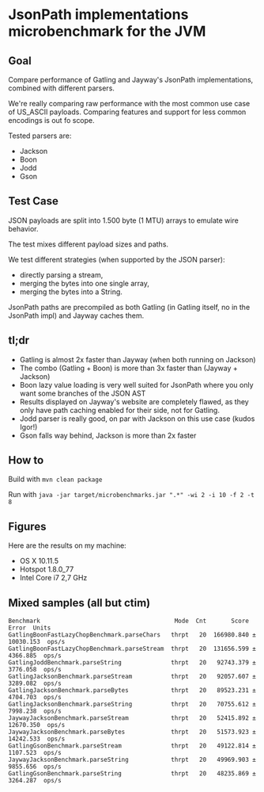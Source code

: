 # JsonPath implementations microbenchmark for the JVM

## Goal

Compare performance of Gatling and Jayway's JsonPath implementations, combined with different parsers.

We're really comparing raw performance with the most common use case of US_ASCII payloads.
Comparing features and support for less common encodings is out fo scope.

Tested parsers are:
* Jackson
* Boon
* Jodd
* Gson

## Test Case

JSON payloads are split into 1.500 byte (1 MTU) arrays to emulate wire behavior.

The test mixes different payload sizes and paths.

We test different strategies (when supported by the JSON parser):
* directly parsing a stream,
* merging the bytes into one single array,
* merging the bytes into a String.

JsonPath paths are precompiled as both Gatling (in Gatling itself, no in the JsonPath impl) and Jayway caches them.

## tl;dr

* Gatling is almost 2x faster than Jayway (when both running on Jackson)
* The combo (Gatling + Boon) is more than 3x faster than (Jayway + Jackson)
* Boon lazy value loading is very well suited for JsonPath where you only want some branches of the JSON AST
* Results displayed on Jayway's website are completely flawed, as they only have path caching enabled for their side, not for Gatling.
* Jodd parser is really good, on par with Jackson on this use case (kudos Igor!)
* Gson falls way behind, Jackson is more than 2x faster

## How to

Build with `mvn clean package`

Run with `java -jar target/microbenchmarks.jar ".*" -wi 2 -i 10 -f 2 -t 8`

## Figures

Here are the results on my machine:

* OS X 10.11.5
* Hotspot 1.8.0_77
* Intel Core i7 2,7 GHz

## Mixed samples (all but ctim)

```
Benchmark                                      Mode  Cnt       Score       Error  Units
GatlingBoonFastLazyChopBenchmark.parseChars   thrpt   20  166980.840 ± 10030.153  ops/s
GatlingBoonFastLazyChopBenchmark.parseStream  thrpt   20  131656.599 ±  4366.885  ops/s
GatlingJoddBenchmark.parseString              thrpt   20   92743.379 ±  3776.058  ops/s
GatlingJacksonBenchmark.parseStream           thrpt   20   92057.607 ±  3289.082  ops/s
GatlingJacksonBenchmark.parseBytes            thrpt   20   89523.231 ±  4704.703  ops/s
GatlingJacksonBenchmark.parseString           thrpt   20   70755.612 ±  7998.238  ops/s
JaywayJacksonBenchmark.parseStream            thrpt   20   52415.892 ± 12670.350  ops/s
JaywayJacksonBenchmark.parseBytes             thrpt   20   51573.923 ± 14242.533  ops/s
GatlingGsonBenchmark.parseStream              thrpt   20   49122.814 ±  1107.523  ops/s
JaywayJacksonBenchmark.parseString            thrpt   20   49969.903 ±  9855.656  ops/s
GatlingGsonBenchmark.parseString              thrpt   20   48235.869 ±  3264.287  ops/s
```
